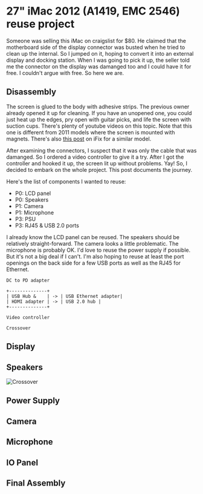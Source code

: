 # 27" iMac 2012 (A1419, EMC 2546) reuse project

Someone was selling this iMac on craigslist for $80. He claimed that the motherboard side of the display connector was busted when he tried to clean up the internal. So I jumped on it, hoping to convert it into an external display and docking station. When I was going to pick it up, the seller told me the connector on the display was damanged too and I could have it for free. I couldn't argue with free. So here we are.

## Disassembly
The screen is glued to the body with adhesive strips. The previous owner already opened it up for cleaning. If you have an unopened one, you could just heat up the edges, pry open with guitar picks, and life the screen with suction cups. There's plenty of youtube videos on this topic. Note that this one is different from 2011 models where the screen is mounted with magnets. There's also [this post](https://www.ifixit.com/Teardown/iMac+Intel+27-Inch+EMC+2639+Teardown/17828) on iFix for a similar model.

After examining the connectors, I suspect that it was only the cable that was damanged. So I ordered a video controller to give it a try. After I got the controller and hooked it up, the screen lit up without problems. Yay! So, I decided to embark on the whole project. This post documents the journey.

Here's the list of components I wanted to reuse:

* P0: LCD panel
* P0: Speakers
* P1: Camera
* P1: Microphone
* P3: PSU
* P3: RJ45 & USB 2.0 ports

I already know the LCD panel can be reused. The speakers should be relatively straight-forward. The camera looks a little problematic. The microphone is probably OK. I'd love to reuse the power supply if possible. But it's not a big deal if I can't. I'm also hoping to reuse at least the port openings on the back side for a few USB ports as well as the RJ45 for Ethernet.

```
DC to PD adapter

+--------------+
| USB Hub &    | -> | USB Ethernet adapter|
| HDMI adapter | -> | USB 2.0 hub |
+--------------+

Video controller

Crossover
```

## Display
## Speakers
![Crossover](crossover.svg)
## Power Supply
## Camera
## Microphone
## IO Panel
## Final Assembly
